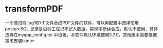 # transformPDF
一个递归将‘jpg’和‘tif’文件合成PDF文件的软件，可以再配置中选择使用postgreSQL 记录是否将生成记率记入数据，实现中断续合成，默认不使用，具体选择在myapp_config.txt 中设置，本软件默认环境使用3.7.0，其他版本需要根据需求安装tkinter
